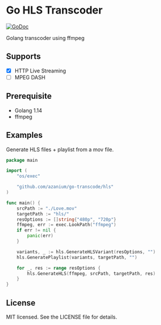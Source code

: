 # Go HLS Transcoder

[![GoDoc](https://godoc.org/github.com/azanium/go-transcoder?status.svg)](https://godoc.org/github.com/azanium/go-transcoder)

Golang transcoder using ffmpeg

## Supports
- [x] HTTP Live Streaming
- [ ] MPEG DASH

## Prerequisite

- Golang 1.14
- ffmpeg

## Examples

Generate HLS files + playlist from a mov file.

```go
package main

import (
	"os/exec"

	"github.com/azanium/go-transcode/hls"
)

func main() {
	srcPath := "./Love.mov"
	targetPath := "hls/"
	resOptions := []string{"480p", "720p"}
	ffmpeg, err := exec.LookPath("ffmpeg")
	if err != nil {
		panic(err)
	}

	variants, _ := hls.GenerateHLSVariant(resOptions, "")
	hls.GeneratePlaylist(variants, targetPath, "")

	for _, res := range resOptions {
		hls.GenerateHLS(ffmpeg, srcPath, targetPath, res)
	}
}
```

## License

MIT licensed. See the LICENSE file for details.
